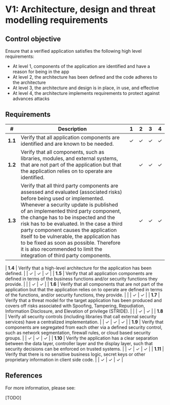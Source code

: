 # V1: Architecture, design and threat modelling requirements

## Control objective

Ensure that a verified application satisfies the following high level requirements:

- At level 1, components of the application are identified and have a reason for being in the app
- At level 2, the architecture has been defined and the code adheres to the architecture
- At level 3, the architecture and design is in place, in use, and effective
- At level 4, the architecture implements requirements to protect against advances attacks

## Requirements

| # | Description | 1 | 2 | 3 | 4 |
| --- | --- | --- | --- | --- | --- |
| **1.1** | Verify that all application components are identified and are known to be needed. | ✓ | ✓ | ✓ | ✓ |
| **1.2** | Verify that all components, such as libraries, modules, and external systems, that are not part of the application but that the application relies on to operate are identified. |   | ✓ | ✓ | ✓ |
| **1.3** | Verify that all third party components are assessed and evaluated (associated risks) before being used or implemented. Whenever a security update is published of an implemented third party component, the change has to be inspected and the risk has to be evaluated. In the case a third party component causes the application itself to be vulnerable, the application has to be fixed as soon as possible. Therefore it is also recommended to limit the integration of third party components. |   | ✓ | ✓ | ✓ |




| **1.4** | Verify that a high-level architecture for the application has been defined. |   | ✓ | ✓ | ✓ |
| **1.5** | Verify that all application components are defined in terms of the business functions and/or security functions they provide. |   |   | ✓ | ✓ |
| **1.6** | Verify that all components that are not part of the application but that the application relies on to operate are defined in terms of the functions, and/or security functions, they provide. |   |   | ✓ | ✓ |
| **1.7** | Verify that a threat model for the target application has been produced and covers off risks associated with Spoofing, Tampering, Repudiation, Information Disclosure, and Elevation of privilege (STRIDE). |   |   | ✓ | ✓ |
| **1.8** | Verify all security controls (including libraries that call external security services) have a centralized implementation. |   | ✓ | ✓ | ✓ |
| **1.9** | Verify that components are segregated from each other via a defined security control, such as network segmentation, firewall rules, or cloud based security groups. |   | ✓ | ✓ | ✓ |
| **1.10** | Verify the application has a clear separation between the data layer, controller layer and the display layer, such that security decisions can be enforced on trusted systems. |   | ✓ | ✓ | ✓ |
| **1.11** | Verify that there is no sensitive business logic, secret keys or other proprietary information in client side code. |   | ✓ | ✓ | ✓ |

## References

For more information, please see:

[TODO]
